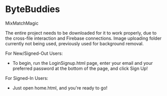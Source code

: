 # ByteBuddies
MixMatchMagic

The entire project needs to be downloaded for it to work properly, due to the cross-file interaction and Firebase connections. Image uploading folder currently not being used, previously used for background removal.

For New/Signed-Out Users: 
- To begin, run the LoginSignup.html page, enter your email and your preferred password at the bottom of the page, and click Sign Up!

For Signed-In Users: 
- Just open home.html, and you're ready to go!
